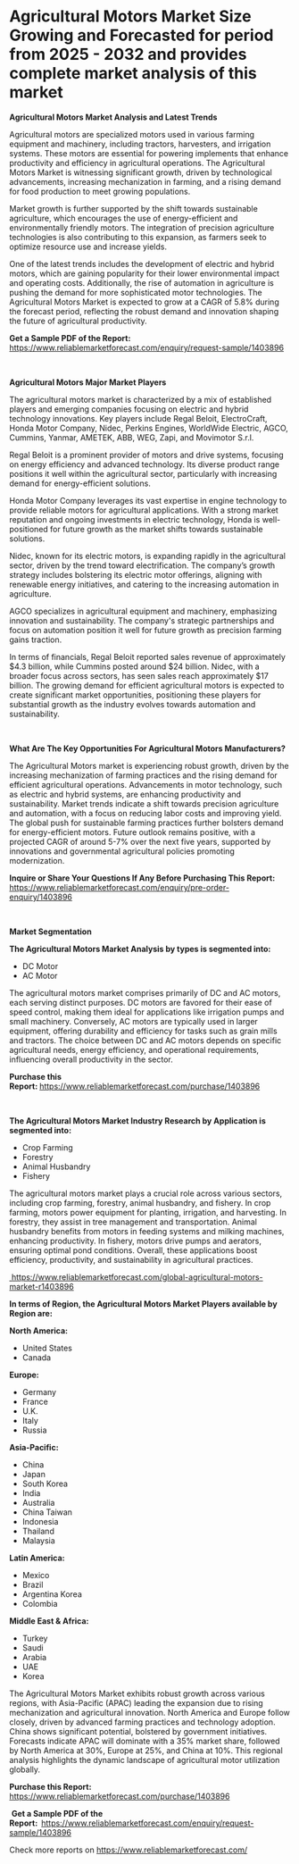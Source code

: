 <p><h1>Agricultural Motors Market Size Growing and Forecasted for period from 2025 - 2032 and provides complete market analysis of this market</h1></p><p><strong>Agricultural Motors Market Analysis and Latest Trends</strong></p>
<p><p>Agricultural motors are specialized motors used in various farming equipment and machinery, including tractors, harvesters, and irrigation systems. These motors are essential for powering implements that enhance productivity and efficiency in agricultural operations. The Agricultural Motors Market is witnessing significant growth, driven by technological advancements, increasing mechanization in farming, and a rising demand for food production to meet growing populations.</p><p>Market growth is further supported by the shift towards sustainable agriculture, which encourages the use of energy-efficient and environmentally friendly motors. The integration of precision agriculture technologies is also contributing to this expansion, as farmers seek to optimize resource use and increase yields.</p><p>One of the latest trends includes the development of electric and hybrid motors, which are gaining popularity for their lower environmental impact and operating costs. Additionally, the rise of automation in agriculture is pushing the demand for more sophisticated motor technologies. The Agricultural Motors Market is expected to grow at a CAGR of 5.8% during the forecast period, reflecting the robust demand and innovation shaping the future of agricultural productivity.</p></p>
<p><strong>Get a Sample PDF of the Report:&nbsp;</strong> <a href="https://www.reliablemarketforecast.com/enquiry/request-sample/1403896?utm_campaign=2308&utm_medium=2&utm_source=Github&utm_content=ia&utm_term=28032025&utm_id=agricultural-motors">https://www.reliablemarketforecast.com/enquiry/request-sample/1403896</a></p>
<p>&nbsp;</p>
<p><strong>Agricultural Motors Major Market Players</strong></p>
<p><p>The agricultural motors market is characterized by a mix of established players and emerging companies focusing on electric and hybrid technology innovations. Key players include Regal Beloit, ElectroCraft, Honda Motor Company, Nidec, Perkins Engines, WorldWide Electric, AGCO, Cummins, Yanmar, AMETEK, ABB, WEG, Zapi, and Movimotor S.r.l.</p><p>Regal Beloit is a prominent provider of motors and drive systems, focusing on energy efficiency and advanced technology. Its diverse product range positions it well within the agricultural sector, particularly with increasing demand for energy-efficient solutions.</p><p>Honda Motor Company leverages its vast expertise in engine technology to provide reliable motors for agricultural applications. With a strong market reputation and ongoing investments in electric technology, Honda is well-positioned for future growth as the market shifts towards sustainable solutions.</p><p>Nidec, known for its electric motors, is expanding rapidly in the agricultural sector, driven by the trend toward electrification. The company’s growth strategy includes bolstering its electric motor offerings, aligning with renewable energy initiatives, and catering to the increasing automation in agriculture.</p><p>AGCO specializes in agricultural equipment and machinery, emphasizing innovation and sustainability. The company's strategic partnerships and focus on automation position it well for future growth as precision farming gains traction.</p><p>In terms of financials, Regal Beloit reported sales revenue of approximately $4.3 billion, while Cummins posted around $24 billion. Nidec, with a broader focus across sectors, has seen sales reach approximately $17 billion. The growing demand for efficient agricultural motors is expected to create significant market opportunities, positioning these players for substantial growth as the industry evolves towards automation and sustainability.</p></p>
<p>&nbsp;</p>
<p><strong>What Are The Key Opportunities For Agricultural Motors Manufacturers?</strong></p>
<p><p>The Agricultural Motors market is experiencing robust growth, driven by the increasing mechanization of farming practices and the rising demand for efficient agricultural operations. Advancements in motor technology, such as electric and hybrid systems, are enhancing productivity and sustainability. Market trends indicate a shift towards precision agriculture and automation, with a focus on reducing labor costs and improving yield. The global push for sustainable farming practices further bolsters demand for energy-efficient motors. Future outlook remains positive, with a projected CAGR of around 5-7% over the next five years, supported by innovations and governmental agricultural policies promoting modernization.</p></p>
<p><strong>Inquire or Share Your Questions If Any Before Purchasing This Report:</strong> <a href="https://www.reliablemarketforecast.com/enquiry/pre-order-enquiry/1403896?utm_campaign=2308&utm_medium=2&utm_source=Github&utm_content=ia&utm_term=28032025&utm_id=agricultural-motors">https://www.reliablemarketforecast.com/enquiry/pre-order-enquiry/1403896</a></p>
<p>&nbsp;</p>
<p><strong>Market Segmentation</strong></p>
<p><strong>The Agricultural Motors Market Analysis by types is segmented into:</strong></p>
<p><ul><li>DC Motor</li><li>AC Motor</li></ul></p>
<p><p>The agricultural motors market comprises primarily of DC and AC motors, each serving distinct purposes. DC motors are favored for their ease of speed control, making them ideal for applications like irrigation pumps and small machinery. Conversely, AC motors are typically used in larger equipment, offering durability and efficiency for tasks such as grain mills and tractors. The choice between DC and AC motors depends on specific agricultural needs, energy efficiency, and operational requirements, influencing overall productivity in the sector.</p></p>
<p><strong>Purchase this Report:&nbsp;</strong><a href="https://www.reliablemarketforecast.com/purchase/1403896?utm_campaign=2308&utm_medium=2&utm_source=Github&utm_content=ia&utm_term=28032025&utm_id=agricultural-motors">https://www.reliablemarketforecast.com/purchase/1403896</a></p>
<p>&nbsp;</p>
<p><strong>The Agricultural Motors Market Industry Research by Application is segmented into:</strong></p>
<p><ul><li>Crop Farming</li><li>Forestry</li><li>Animal Husbandry</li><li>Fishery</li></ul></p>
<p><p>The agricultural motors market plays a crucial role across various sectors, including crop farming, forestry, animal husbandry, and fishery. In crop farming, motors power equipment for planting, irrigation, and harvesting. In forestry, they assist in tree management and transportation. Animal husbandry benefits from motors in feeding systems and milking machines, enhancing productivity. In fishery, motors drive pumps and aerators, ensuring optimal pond conditions. Overall, these applications boost efficiency, productivity, and sustainability in agricultural practices.</p></p>
<p><a href="https://www.reliablemarketforecast.com/global-agricultural-motors-market-r1403896?utm_campaign=2308&utm_medium=2&utm_source=Github&utm_content=ia&utm_term=28032025&utm_id=agricultural-motors">&nbsp;https://www.reliablemarketforecast.com/global-agricultural-motors-market-r1403896</a></p>
<p><strong>In terms of Region, the Agricultural Motors Market Players available by Region are:</strong></p>
<p>
    <p> <strong> North America: </strong>
        <ul>
            <li>United States</li>
            <li>Canada</li>
        </ul>
        </p> 
    <p> <strong> Europe: </strong>
        <ul>
            <li>Germany</li>
            <li>France</li>
            <li>U.K.</li>
            <li>Italy</li>
            <li>Russia</li>
        </ul>
        </p> 
    <p> <strong> Asia-Pacific: </strong>
        <ul>
            <li>China</li>
            <li>Japan</li>
            <li>South Korea</li>
            <li>India</li>
            <li>Australia</li>
            <li>China Taiwan</li>
            <li>Indonesia</li>
            <li>Thailand</li>
            <li>Malaysia</li>
        </ul>
        </p> 
    <p> <strong> Latin America: </strong>
        <ul>
            <li>Mexico</li>
            <li>Brazil</li>
            <li>Argentina Korea</li>
            <li>Colombia</li>
        </ul>
        </p> 
    <p> <strong> Middle East & Africa: </strong>
        <ul>
            <li>Turkey</li>
            <li>Saudi</li>
            <li>Arabia</li>
            <li>UAE</li>
            <li>Korea</li>
        </ul>
    </p>
    </p>
<p><p>The Agricultural Motors Market exhibits robust growth across various regions, with Asia-Pacific (APAC) leading the expansion due to rising mechanization and agricultural innovation. North America and Europe follow closely, driven by advanced farming practices and technology adoption. China shows significant potential, bolstered by government initiatives. Forecasts indicate APAC will dominate with a 35% market share, followed by North America at 30%, Europe at 25%, and China at 10%. This regional analysis highlights the dynamic landscape of agricultural motor utilization globally.</p></p>
<p><strong>Purchase this Report: </strong><a href="https://www.reliablemarketforecast.com/purchase/1403896?utm_campaign=2308&utm_medium=2&utm_source=Github&utm_content=ia&utm_term=28032025&utm_id=agricultural-motors">https://www.reliablemarketforecast.com/purchase/1403896</a></p>
<p>&nbsp;<strong>Get a Sample PDF of the Report:&nbsp;&nbsp;</strong><a href="https://www.reliablemarketforecast.com/enquiry/request-sample/1403896?utm_campaign=2308&utm_medium=2&utm_source=Github&utm_content=ia&utm_term=28032025&utm_id=agricultural-motors">https://www.reliablemarketforecast.com/enquiry/request-sample/1403896</a></p>
<p><strong></strong></p>
<p>Check more reports on <a href="https://www.reliablemarketforecast.com/?utm_campaign=2308&utm_medium=2&utm_source=Github&utm_content=ia&utm_term=28032025&utm_id=agricultural-motors">https://www.reliablemarketforecast.com/</a></p>